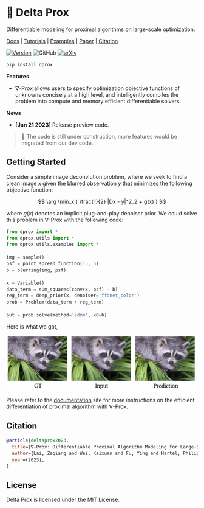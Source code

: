 # 🎉  Delta Prox

Differentiable modeling for proximal algorithms on large-scale optimization.


<a href="#/">Docs</a> |
<a href="#">Tutorials</a> |
<a href="#">Examples</a> |
<a href="#">Paper</a> |
<a href="#">Citation</a> 


<a href="https://pypi.org/project/dprox/">![Version](https://img.shields.io/pypi/v/dprox)</a>
![GitHub](https://img.shields.io/github/license/princeton-computational-imaging/Delta-Prox)
  <a href="https://arxiv.org/abs/2207.02849">![arXiv](https://img.shields.io/badge/arXiv-2207.02489-b31b1b.svg)</a>


```bash
pip install dprox
```

**Features**

- ∇-Prox allows users to specify optimization objective functions of unknowns concisely at a high level, and intelligently compiles the problem into compute and memory efficient differentiable solvers.


**News**
 
- **[Jan 21 2023]**  Release preview code.


> 🚧 The code is still under construction, more features would be migrated from our dev code.

## Getting Started

Consider a simple image deconvlution problem, where we seek to find a clean image $x$ given the blurred observation $y$ that minimizes the following objective function:

$$
\arg \min_x { \frac{1}{2} |Dx - y|^2_2 + g(x) }
$$

where $g(x)$ denotes an implicit plug-and-play denoiser prior. We could solve this problem in ∇-Prox with the following code: 

```python
from dprox import *
from dprox.utils import *
from dprox.utils.examples import *

img = sample()
psf = point_spread_function(15, 5)
b = blurring(img, psf)

x = Variable()
data_term = sum_squares(conv(x, psf) - b)
reg_term = deep_prior(x, denoiser='ffdnet_color')
prob = Problem(data_term + reg_term)

out = prob.solve(method='admm', x0=b)
```

Here is what we got,

<img src="docs/source/_static/example_deconv.png" width="500" />


Please refer to the [documentation]() site for more instructions on the efficient differentiation of proximal algorithm with ∇-Prox.

## Citation

```bibtex
@article{deltaprox2023,
  title={∇-Prox: Differentiable Proximal Algorithm Modeling for Large-Scale Optimization},
  author={Lai, Zeqiang and Wei, Kaixuan and Fu, Ying and Hartel, Philipp and Heide, Felix},
  year={2023},
}
```

## License

Delta Prox is licensed under the MIT License.
